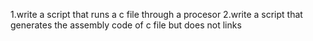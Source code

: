 1.write a script that runs a c file through a procesor 
2.write a script that generates the assembly code of c file but does not links

